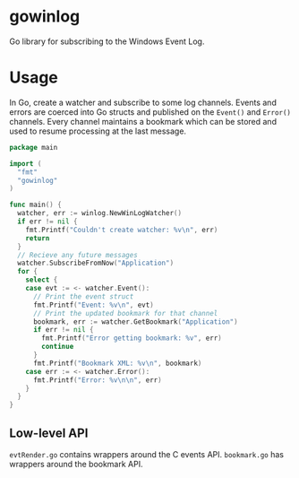 # gowinlog
Go library for subscribing to the Windows Event Log.

Usage
=======

In Go, create a watcher and subscribe to some log channels. Events and errors are coerced into Go structs and published on the `Event()` and `Error()` channels. Every channel maintains a bookmark which can be stored and used to resume processing at the last message. 

``` Go
package main

import (
  "fmt"
  "gowinlog"
)

func main() {
  watcher, err := winlog.NewWinLogWatcher()
  if err != nil {
    fmt.Printf("Couldn't create watcher: %v\n", err)
    return
  }
  // Recieve any future messages
  watcher.SubscribeFromNow("Application")
  for {
    select {
    case evt := <- watcher.Event():
      // Print the event struct
      fmt.Printf("Event: %v\n", evt)
      // Print the updated bookmark for that channel
      bookmark, err := watcher.GetBookmark("Application")
      if err != nil {
        fmt.Printf("Error getting bookmark: %v", err)
        continue
      }
      fmt.Printf("Bookmark XML: %v\n", bookmark)
    case err := <- watcher.Error():
      fmt.Printf("Error: %v\n\n", err)
    }
  }
}
```

Low-level API
------

`evtRender.go` contains wrappers around the C events API. `bookmark.go` has wrappers around the bookmark API.
